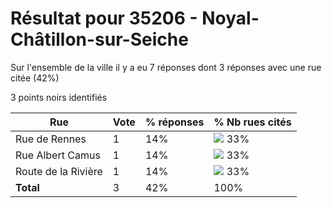 # Résultat pour 35206 - Noyal-Châtillon-sur-Seiche

Sur l'ensemble de la ville il y a eu 7 réponses dont 3 réponses avec une rue citée (42%)

3 points noirs identifiés

| Rue | Vote | % réponses | % Nb rues cités|
|-----|------|------------|----------------|
| Rue de Rennes | 1 | 14% | <img src="../../img/bar_33.gif" />&nbsp;33%|
| Rue Albert Camus | 1 | 14% | <img src="../../img/bar_33.gif" />&nbsp;33%|
| Route de la Rivière | 1 | 14% | <img src="../../img/bar_33.gif" />&nbsp;33%|
| **Total** | 3 | 42% | 100%|
